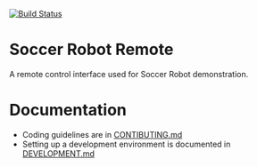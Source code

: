 [![Build Status](https://travis-ci.com/rvolosatovs/turtlitto.svg?token=Rr1zHeZEE84zs4P7sgSv&branch=master)](https://travis-ci.com/rvolosatovs/turtlitto)

# Soccer Robot Remote
A remote control interface used for Soccer Robot demonstration.

# Documentation
- Coding guidelines are in [CONTIBUTING.md](CONTIBUTING.md)
- Setting up a development environment is documented in [DEVELOPMENT.md](DEVELOPMENT.md)
